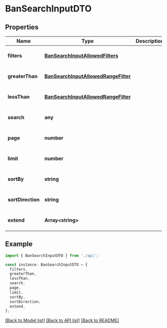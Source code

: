 # BanSearchInputDTO

## Properties

| Name              | Type                                                                        | Description | Notes                             |
| ----------------- | --------------------------------------------------------------------------- | ----------- | --------------------------------- |
| **filters**       | [**BanSearchInputAllowedFilters**](BanSearchInputAllowedFilters.md)         |             | [optional] [default to undefined] |
| **greaterThan**   | [**BanSearchInputAllowedRangeFilter**](BanSearchInputAllowedRangeFilter.md) |             | [optional] [default to undefined] |
| **lessThan**      | [**BanSearchInputAllowedRangeFilter**](BanSearchInputAllowedRangeFilter.md) |             | [optional] [default to undefined] |
| **search**        | **any**                                                                     |             | [optional] [default to undefined] |
| **page**          | **number**                                                                  |             | [optional] [default to undefined] |
| **limit**         | **number**                                                                  |             | [optional] [default to undefined] |
| **sortBy**        | **string**                                                                  |             | [optional] [default to undefined] |
| **sortDirection** | **string**                                                                  |             | [optional] [default to undefined] |
| **extend**        | **Array&lt;string&gt;**                                                     |             | [optional] [default to undefined] |

## Example

```typescript
import { BanSearchInputDTO } from './api';

const instance: BanSearchInputDTO = {
  filters,
  greaterThan,
  lessThan,
  search,
  page,
  limit,
  sortBy,
  sortDirection,
  extend,
};
```

[[Back to Model list]](../README.md#documentation-for-models) [[Back to API list]](../README.md#documentation-for-api-endpoints) [[Back to README]](../README.md)
